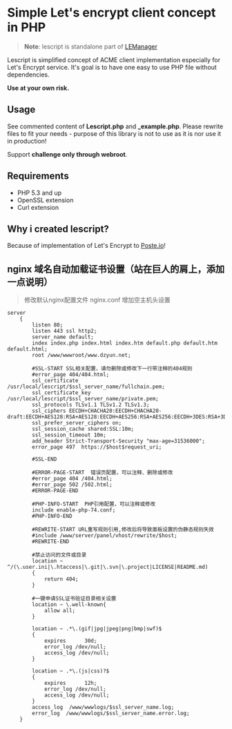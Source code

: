 # Simple Let's encrypt client concept in PHP

> **Note**: lescript is standalone part of [LEManager](https://github.com/analogic/lemanager)

Lescript is simplified concept of ACME client implementation especially for Let's Encrypt service. It's goal is to have one 
easy to use PHP file without dependencies. 

**Use at your own risk.**

## Usage

See commented content of **Lescript.php** and **_example.php**. Please rewrite files to fit your needs - purpose of this library is not to use as it is nor use it in production!

Support **challenge only through webroot**.

## Requirements

- PHP 5.3 and up
- OpenSSL extension
- Curl extension

## Why i created lescript?

Because of implementation of Let's Encrypt to [Poste.io](https://poste.io)!

## nginx 域名自动加载证书设置（站在巨人的肩上，添加一点说明）

> 修改默认nginx配置文件 nginx.conf 增加空主机头设置

```
server
    {
        listen 80;
        listen 443 ssl http2;
        server_name default;
        index index.php index.html index.htm default.php default.htm default.html;
        root /www/wwwroot/www.dzyun.net;
        
        #SSL-START SSL相关配置，请勿删除或修改下一行带注释的404规则
        #error_page 404/404.html;
        ssl_certificate    /usr/local/lescript/$ssl_server_name/fullchain.pem;
        ssl_certificate_key    /usr/local/lescript/$ssl_server_name/private.pem;
        ssl_protocols TLSv1.1 TLSv1.2 TLSv1.3;
        ssl_ciphers EECDH+CHACHA20:EECDH+CHACHA20-draft:EECDH+AES128:RSA+AES128:EECDH+AES256:RSA+AES256:EECDH+3DES:RSA+3DES:!MD5;
        ssl_prefer_server_ciphers on;
        ssl_session_cache shared:SSL:10m;
        ssl_session_timeout 10m;
        add_header Strict-Transport-Security "max-age=31536000";
        error_page 497  https://$host$request_uri;

        #SSL-END
        
        #ERROR-PAGE-START  错误页配置，可以注释、删除或修改
        #error_page 404 /404.html;
        #error_page 502 /502.html;
        #ERROR-PAGE-END
        
        #PHP-INFO-START  PHP引用配置，可以注释或修改
        include enable-php-74.conf;
        #PHP-INFO-END
        
        #REWRITE-START URL重写规则引用,修改后将导致面板设置的伪静态规则失效
        #include /www/server/panel/vhost/rewrite/$host;
        #REWRITE-END
        
        #禁止访问的文件或目录
        location ~ ^/(\.user.ini|\.htaccess|\.git|\.svn|\.project|LICENSE|README.md)
        {
            return 404;
        }
        
        #一键申请SSL证书验证目录相关设置
        location ~ \.well-known{
            allow all;
        }
        
        location ~ .*\.(gif|jpg|jpeg|png|bmp|swf)$
        {
            expires      30d;
            error_log /dev/null;
            access_log /dev/null;
        }
        
        location ~ .*\.(js|css)?$
        {
            expires      12h;
            error_log /dev/null;
            access_log /dev/null; 
        }
        access_log  /www/wwwlogs/$ssl_server_name.log;
        error_log  /www/wwwlogs/$ssl_server_name.error.log;
    }
```
